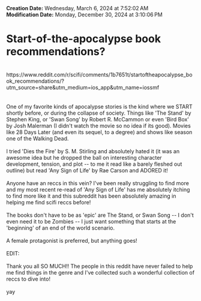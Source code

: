 <div><b>Creation Date:</b> Wednesday, March 6, 2024 at 7:52:02 AM<br></div>
<div><b>Modification Date:</b> Monday, December 30, 2024 at 3:10:06 PM<br></div>
<div><h1>Start-of-the-apocalypse book recommendations?</h1></div>
<div><br></div>
<div> https://www.reddit.com/r/scifi/comments/1b7651t/startoftheapocalypse_book_recommendations/?utm_source=share&amputm_medium=ios_app&amputm_name=iossmf<br></div>
<div><br></div>
<div><br></div>
<div>One of my favorite kinds of apocalypse stories is the kind where we START shortly before, or during the collapse of society. Things like 'The Stand' by Stephen King, or 'Swan Song' by Robert R. McCammon or even 'Bird Box' by Josh Malerman (I didn't watch the movie so no idea if its good). Movies like 28 Days Later (and even its sequel, to a degree) and shows like season one of the Walking Dead.</div>
<div><br></div>
<div>I tried 'Dies the Fire' by S. M. Stirling and absolutely hated it (it was an awesome idea but he dropped the ball on interesting character development, tension, and plot -- to me it read like a barely fleshed out outline) but read 'Any Sign of Life' by Rae Carson and ADORED it!</div>
<div><br></div>
<div>Anyone have an reccs in this vein? I've been really struggling to find more and my most recent re-read of 'Any Sign of Life' has me absolutely itching to find more like it and this subreddit has been absolutely amazing in helping me find scifi reccs before!</div>
<div><br></div>
<div>The books don't have to be as 'epic' are The Stand, or Swan Song -- I don't even need it to be Zombies -- I just want something that starts at the 'beginning' of an end of the world scenario.</div>
<div><br></div>
<div>A female protagonist is preferred, but anything goes!</div>
<div><br></div>
<div>EDIT:</div>
<div><br></div>
<div>Thank you all SO MUCH!! The people in this reddit have never failed to help me find things in the genre and I've collected such a wonderful collection of reccs to dive into!</div>
<div><br></div>
<div>yay</div>


